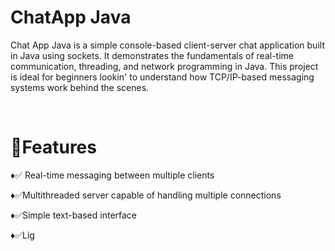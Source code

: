 <h1>ChatApp Java</h1>
<p>
  Chat App Java is a simple console-based client-server chat application built in Java using sockets. It demonstrates the fundamentals of real-time communication, threading, and network programming in Java. This project is ideal for beginners lookin' to understand how TCP/IP-based messaging systems work behind the scenes.</p> <br>
<h1> 🧠Features </h1>
<p> ♦✅ Real-time messaging between multiple clients </p>
<p> ♦✅Multithreaded server capable of handling multiple connections </p>
<p> ♦✅Simple text-based interface </p>
♦✅Lig

